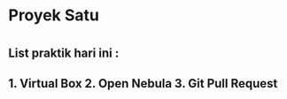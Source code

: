 <h1>Proyek Satu<h1>
<h2>List praktik hari ini :<h2>
	1. Virtual Box
	2. Open Nebula
	3. Git Pull Request 
